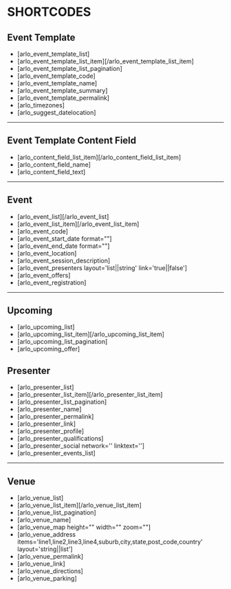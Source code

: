 # SHORTCODES

## Event Template

* [arlo_event_template_list]
* [arlo_event_template_list_item][/arlo_event_template_list_item]
* [arlo_event_template_list_pagination]
* [arlo_event_template_code]
* [arlo_event_template_name]
* [arlo_event_template_summary]
* [arlo_event_template_permalink]
* [arlo_timezones]
* [arlo_suggest_datelocation]
---

## Event Template Content Field

* [arlo_content_field_list_item][/arlo_content_field_list_item]
* [arlo_content_field_name]
* [arlo_content_field_text]
---

## Event

* [arlo_event_list][/arlo_event_list]
* [arlo_event_list_item][/arlo_event_list_item]
* [arlo_event_code]
* [arlo_event_start_date format=""]
* [arlo_event_end_date format=""]
* [arlo_event_location]
* [arlo_event_session_description]
* [arlo_event_presenters layout='list||string' link='true||false']
* [arlo_event_offers]
* [arlo_event_registration]
---

## Upcoming

* [arlo_upcoming_list]
* [arlo_upcoming_list_item][/arlo_upcoming_list_item]
* [arlo_upcoming_list_pagination]
* [arlo_upcoming_offer]

## Presenter

* [arlo_presenter_list]
* [arlo_presenter_list_item][/arlo_presenter_list_item]
* [arlo_presenter_list_pagination]
* [arlo_presenter_name]
* [arlo_presenter_permalink]
* [arlo_presenter_link]
* [arlo_presenter_profile]
* [arlo_presenter_qualifications]
* [arlo_presenter_social network='' linktext='']
* [arlo_presenter_events_list]
---

## Venue

* [arlo_venue_list]
* [arlo_venue_list_item][/arlo_venue_list_item]
* [arlo_venue_list_pagination]
* [arlo_venue_name]
* [arlo_venue_map height="" width="" zoom=""]
* [arlo_venue_address items='line1,line2,line3,line4,suburb,city,state,post_code,country' layout='string||list']
* [arlo_venue_permalink]
* [arlo_venue_link]
* [arlo_venue_directions]
* [arlo_venue_parking]